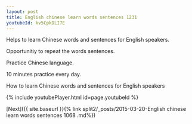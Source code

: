 ```yaml
---
layout: post
title: English chinese learn words sentences 1231 
youtubeId: kv5CpkDLI7E
---
```

 
 
Helps to learn Chinese words and sentences for English speakers.

Opportunitiy to repeat the words sentences. 

Practice Chinese language. 
 
10 minutes practice every day. 
 
How to learn Chinese words and sentences for English speakers 
 
{% include youtubePlayer.html id=page.youtubeId %}
 
 
[Next]({{ site.baseurl }}{% link  split2/_posts/2015-03-20-English chinese learn words sentences 1068 .md%})
 
